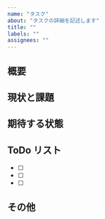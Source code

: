 ```yaml
---
name: "タスク"
about: "タスクの詳細を記述します"
title: ""
labels: ""
assignees: ""
---
```


## 概要

<!-- このタスクの目的や背景を記述してください -->

## 現状と課題

<!-- なぜこのタスクが必要なのか、現状の課題などを記述してください -->

## 期待する状態

<!-- このタスクが完了したらどうなるべきか、理想の状態を記述してください -->

## ToDo リスト

-   [ ]
-   [ ]
-   [ ]

## その他

<!-- 参考資料、スクリーンショット、関連Issueなどがあれば記述してください -->
